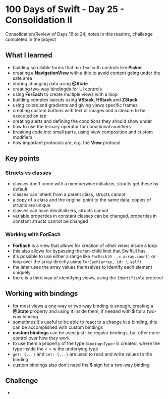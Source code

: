 # 100 Days of Swift - Day 25 - Consolidation II
Consolidation/Review of Days 16 to 24, notes in this readme, challenge completed in the project

## What I learned
- building scrollable forms that mix text with controls like __Picker__
- creating a __NavigationView__ with a title to avoid content going under the safe area
- storing changing data using __@State__
- creating two-way bindingds for UI controls
- using __ForEach__ to create multiple views with a loop
- building complex layouts using __VStack__, __HStack__ and __ZStack__
- using colors and gradients and giving views specific frames
- creating custom buttons with text or images and a closure to be executed on tap
- creating alerts and defining the conditions they should show under
- how to use the ternary operator for conditional modifiers
- breaking code into small parts, using view composition and custom modifiers
- how important protocols are, e.g. the __View__ protocol

## Key points
### Structs vs classes
- classes don't come with a memberwise initializer, structs get these by default
- classes can inherit from a parent class, structs cannot
- a copy of a class and the original point to the same data, copies of structs are unique
- classes can have deinitializers, structs cannot
- variable properties in constant classes can be changed, properties in constant structs cannot be changed

### Working with ForEach
- __ForEach__ is a view that allows for creation of other views inside a loop
- this also allows for bypassing the ten-child limit that SwiftUI has
- it's possible to use either a range like `ForEach(0 ..< array.count)` or loop over the array directly using `ForEach(array, id: \.self)`
- the later uses the array values themselves to identify each element uniquely
- there is a third way of identifying views, using the `Identifiable` protocol

## Working with bindings
- for most views a one-way or two-way binding is enough, creating a __@State__ property and using it inside them, if needed with **$** for a two-way binding
- sometimes it's useful to be able to react to a change in a binding, this can be accomplished with custom bindings
- __custom bindings__ can be used just like regular bindings, but offer more control over how they work
- to use them a property of the type `Binding<Type>` is created, where the type inside the `< >` is the underlying type
- `get: {...}` and `set: {...}` are used to read and write values to the binding
- custom bindings also don't need the **$** sign for a two-way binding

## Challenge
- 
